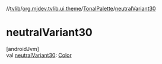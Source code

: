 //[tvlib](../../../index.md)/[org.mjdev.tvlib.ui.theme](../index.md)/[TonalPalette](index.md)/[neutralVariant30](neutral-variant30.md)

# neutralVariant30

[androidJvm]\
val [neutralVariant30](neutral-variant30.md): [Color](https://developer.android.com/reference/kotlin/androidx/compose/ui/graphics/Color.html)
